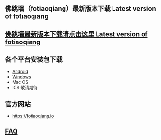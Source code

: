
## 佛跳墙（fotiaoqiang）最新版本下载 Latest version of fotiaoqiang</a>
## <a href="https://github.com/getfotiaoqiang/download/releases"> 佛跳墙最新版本下载请点击这里 Latest version of fotiaoqiang</a>
## 各个平台安装包下载
- <a href="https://github.com/getfotiaoqiang/download/releases/download/v1.0.0/fotiaoqiang_android_v1.0.0.apk"> Android </a>
- <a href="https://github.com/getfotiaoqiang/download/releases/download/v1.0.0/fotiaoqiang_win32_v1.0.0.zip"> Windows </a>
- <a href="https://github.com/getfotiaoqiang/download/releases/download/v1.0.0/fotiaoqiang_macos_amd64_install_v1.0.0.dmg"> Mac OS </a>
- IOS 敬请期待

## 官方网站
- https://fotiaoqiang.io


## <a href="https://github.com/getfotiaoqiang/fotiaoqiang/wiki/FAQ">FAQ</a>
